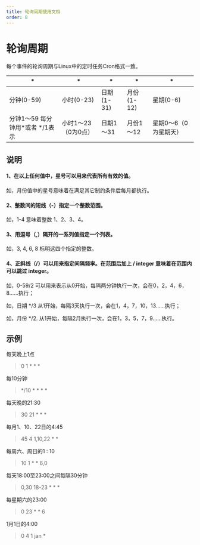 ```yaml
---
title: 轮询周期使用文档
order: 8
---
```


# 轮询周期
每个事件的轮询周期与Linux中的定时任务Cron格式一致。

| * | * | * |  * | * | 
| - | - | - | - | -| 
| 分钟(0-59)| 小时(0-23)|日期(1-31) |月份(1-12)| 星期(0-6)　 | 
| 分钟1～59 每分钟用*或者 */1表示| 小时1～23（0为0点）|日期1～31 |月份1～12| 星期0～6（0为星期天）　 | 　　　

## 说明

#### 1、在以上任何值中，星号可以用来代表所有有效的值。
如，月份值中的星号意味着在满足其它制约条件后每月都执行。
#### 2、整数间的短线（-）指定一个整数范围。
如，1-4 意味着整数 1、2、3、4。
#### 3、用逗号（,）隔开的一系列值指定一个列表。
如，3, 4, 6, 8 标明这四个指定的整数。
#### 4、正斜线（/）可以用来指定间隔频率。在范围后加上 / integer 意味着在范围内可以跳过 integer。
如，0-59/2 可以用来表示从0开始，每隔两分钟执行一次，会在0，2，4，6，8……执行；

如，日期  */3  从1开始，每隔3天执行一次，会在1，4，7，10，13……执行；

如，月份  */2. 从1开始，每隔2月执行一次，会在1，3，5，7，9……执行。

## 示例
每天晚上1点
> 0 1 * * * 

每10分钟
> */10 * * * * 

每天晚的21:30
> 30 21 * * *

每月1、10、22日的4:45
> 45 4 1,10,22 * * 

每周六、周日的1 : 10
> 10 1 * * 6,0 

每天18:00至23:00之间每隔30分钟
> 0,30 18-23 * * * 

每星期六的23:00
> 0 23 * * 6

1月1日的4:00
> 0 4 1 jan * 

